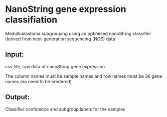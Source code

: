 # NanoString gene expression classifiation

Medulloblastoma subgrouping using an optimised nanoString classifier derived from next-generation sequencing (NGS) data

## Input:
csv file, raw data of nanoString gene expression

The column names must be sample names and row names must be 36 gene names (no need to be oredered) 

## Output:
Classifier confidence and subgroup labels for the samples
